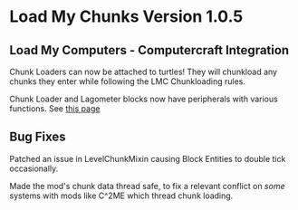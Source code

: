 # Load My Chunks Version 1.0.5

## Load My Computers - Computercraft Integration

Chunk Loaders can now be attached to turtles! They will chunkload any chunks they enter while following the LMC Chunkloading rules.

Chunk Loader and Lagometer blocks now have peripherals with various functions. See [this page](https://github.com/Drathonix/LoadMyChunks/wiki/peripherals)

## Bug Fixes

Patched an issue in LevelChunkMixin causing Block Entities to double tick occasionally. 

Made the mod's chunk data thread safe, to fix a relevant conflict on *some* systems with mods like C^2ME which thread chunk loading.


